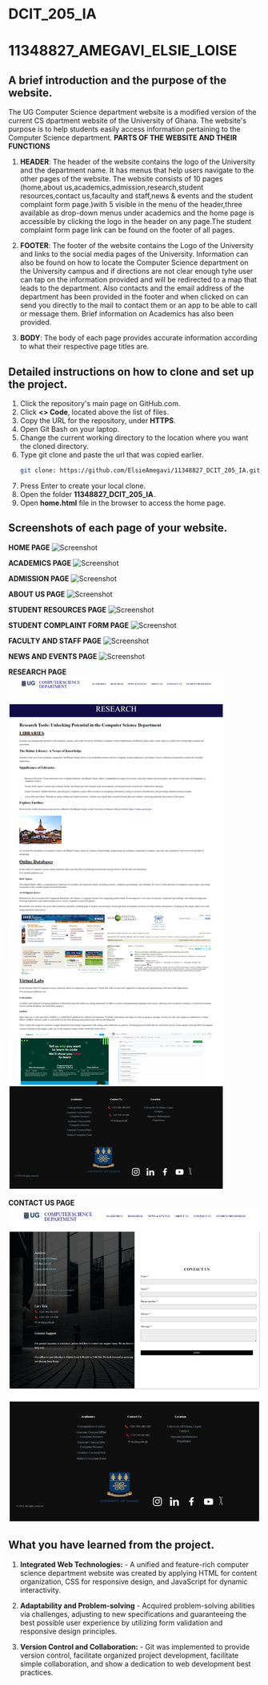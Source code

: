 # DCIT_205_IA
# 11348827_AMEGAVI_ELSIE_LOISE

## A brief introduction and the purpose of the website. <br>
The UG Computer Science department website is a modified version of the current CS dpartment website
of the University of Ghana. The website's purpose is to help students easily access information pertaining to the 
Computer Science department. 
**PARTS OF THE WEBSITE AND THEIR FUNCTIONS**
1. **HEADER**:
    The header of the website contains the logo of the University and the department name.
    It has menus that help users navigate to the other pages of the website.
    The website consists of 10 pages (home,about us,academics,admission,research,student resources,contact us,facaulty and staff,news & events and the student complaint form page.)with 5 visible in the menu of the header,three available as drop-down menus under academics and the home page is accessible by clicking the logo in the header on any page.The student complaint form page link can be found on the footer of all pages.

2. **FOOTER**: 
    The footer of the website contains the Logo of the University and links to the social media pages 
    of the University. Information can also be found on how to locate the Computer Science department on the
    University campus and if directions are not clear enough tyhe user can tap on the information provided
    and will be redirected to a map that leads to the department. Also contacts and the email address of the department has been provided in the footer and when clicked on can send you directly to the mail to contact them or an app to be able to call or message them. Brief information on Academics has also been provided.

3. **BODY**:
    The body of each page provides accurate information according to what their respective page titles are.



## Detailed instructions on how to clone and set up the project.

1. Click the repository's main page on GitHub.com.
2. Click **<> Code**, located above the list of files.
3. Copy the URL for the repository, under **HTTPS**.
4. Open Git Bash on your laptop.
5.  Change the current working directory to the location where you want the cloned directory.
6. Type git clone and paste the url that was copied earlier.
      ```bash 
      git clone: https://github.com/ElsieAmegavi/11348827_DCIT_205_IA.git
      ```
7. Press Enter to create your local clone.
8. Open the folder **11348827_DCIT_205_IA**.
9. Open **home.html** file in the browser to access the home page.


## Screenshots of each page of your website.
**HOME PAGE**
![Screenshot](media)

**ACADEMICS PAGE**
![Screenshot](media)

**ADMISSION PAGE**
![Screenshot](media)

**ABOUT US PAGE**
![Screenshot](media)

**STUDENT RESOURCES PAGE**
![Screenshot](media)

**STUDENT COMPLAINT FORM PAGE**
![Screenshot](media)

**FACULTY AND STAFF PAGE**
![Screenshot](media)

**NEWS AND EVENTS PAGE**
![Screenshot](media)

**RESEARCH PAGE**
![Screenshot](media/research-page-screenshot.png)


**CONTACT US PAGE**
![Screenshot](media/contactus-page-screenshot.png)

## What you have learned from the project.
1. **Integrated Web Technologies:** - A unified and feature-rich computer science department website was created by applying HTML for content organization, CSS for responsive design, and JavaScript for dynamic interactivity.



2. **Adaptability and Problem-solving** - Acquired problem-solving abilities via challenges, adjusting to new specifications and guaranteeing the best possible user experience by utilizing form validation and responsive design principles.



3. **Version Control and Collaboration:** - Git was implemented to provide version control, facilitate organized project development, facilitate simple collaboration, and show a dedication to web development best practices.

